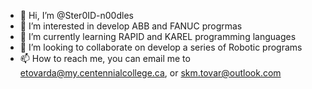 - 👋 Hi, I’m @Ster0ID-n00dles
- 👀 I’m interested in develop ABB and FANUC progrmas
- 🌱 I’m currently learning RAPID and KAREL programming languages
- 💞️ I’m looking to collaborate on develop a series of Robotic programs
- 📫 How to reach me, you can email me to etovarda@my.centennialcollege.ca, or skm.tovar@outlook.com

<!---
Ster0ID-n00dles/Ster0ID-n00dles is a ✨ special ✨ repository because its `README.md` (this file) appears on your GitHub profile.
You can click the Preview link to take a look at your changes.
--->
